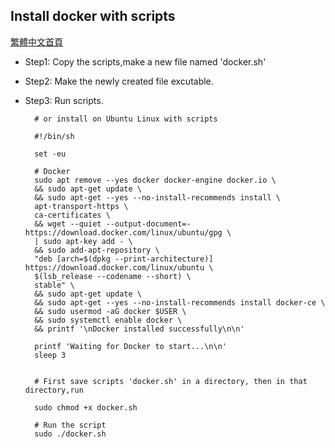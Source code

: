 ## Install docker with scripts

[繁體中文首頁](https://github.com/tacticlink/cheapdigital)  

- Step1: Copy the scripts,make a new file named 'docker.sh'
- Step2: Make the newly created file excutable.
- Step3: Run scripts.


		# or install on Ubuntu Linux with scripts

		#!/bin/sh

		set -eu

		# Docker
		sudo apt remove --yes docker docker-engine docker.io \
		&& sudo apt-get update \
		&& sudo apt-get --yes --no-install-recommends install \
		apt-transport-https \
		ca-certificates \
		&& wget --quiet --output-document=- https://download.docker.com/linux/ubuntu/gpg \
		| sudo apt-key add - \
		&& sudo add-apt-repository \
		"deb [arch=$(dpkg --print-architecture)] https://download.docker.com/linux/ubuntu \
		$(lsb_release --codename --short) \
		stable" \
		&& sudo apt-get update \
		&& sudo apt-get --yes --no-install-recommends install docker-ce \
		&& sudo usermod -aG docker $USER \
		&& sudo systemctl enable docker \
		&& printf '\nDocker installed successfully\n\n'

		printf 'Waiting for Docker to start...\n\n'
		sleep 3


		# First save scripts 'docker.sh' in a directory, then in that directory,run

		sudo chmod +x docker.sh

		# Run the script 
		sudo ./docker.sh  
